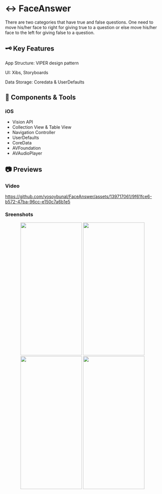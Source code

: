 # ↔️ FaceAnswer

There are two categories that have true and false questions. One need to move his/her face to right for giving true to a question or else move his/her face to the left for giving false to a question.

 ## 🗝️ Key Features
 
App Structure: VIPER design pattern

UI: Xibs, Storyboards

Data Storage: Coredata & UserDefaults

## 🔨 Components & Tools

### iOS
- Vision API
- Collection View & Table View
- Navigation Controller
- UserDefaults
- CoreData
- AVFoundation
- AVAudioPlayer

## 📷 Previews

### Video

https://github.com/yosoybunal/FaceAnswer/assets/139717061/9f61fce6-b572-47ba-96cc-e150c7a6b1e5

### Sreenshots

<p align="center">
 <img src="https://github.com/yosoybunal/FaceAnswer/assets/139717061/e2f05f97-9f05-4bb8-a8e3-bc1ea4d2533b" width="200" height="433" />
 <img src="https://github.com/yosoybunal/FaceAnswer/assets/139717061/dfd5f149-a9f1-4c65-a2cb-6f09c7e28682" width="200" height="433" />
 <img src="https://github.com/yosoybunal/FaceAnswer/assets/139717061/3da8ed2f-d98a-4423-aea1-2fd2468c5436" width="200" height="433" />
 <img src="https://github.com/yosoybunal/FaceAnswer/assets/139717061/a94e01a1-7a10-4357-8c0f-00efd109a6df" width="200" height="433" />
</p>
